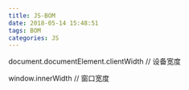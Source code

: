 ```yaml
---
title: JS-BOM
date: 2018-05-14 15:48:51
tags: BOM
categories: JS
---
```

document.documentElement.clientWidth // 设备宽度

window.innerWidth  // 窗口宽度